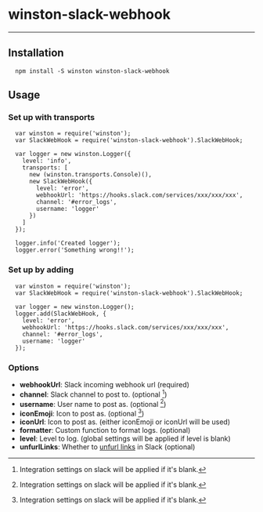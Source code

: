 # winston-slack-webhook
------

## Installation

```
  npm install -S winston winston-slack-webhook
```

## Usage

### Set up with transports

```
  var winston = require('winston');
  var SlackWebHook = require('winston-slack-webhook').SlackWebHook;

  var logger = new winston.Logger({
    level: 'info',
    transports: [
      new (winston.transports.Console)(),
      new SlackWebHook({
        level: 'error',
        webhookUrl: 'https://hooks.slack.com/services/xxx/xxx/xxx',
        channel: '#error_logs',
        username: 'logger'
      })
    ]
  });

  logger.info('Created logger');
  logger.error('Something wrong!!');
```

### Set up by adding

```
  var winston = require('winston');
  var SlackWebHook = require('winston-slack-webhook').SlackWebHook;

  var logger = new winston.Logger();
  logger.add(SlackWebHook, {
    level: 'error',
    webhookUrl: 'https://hooks.slack.com/services/xxx/xxx/xxx',
    channel: '#error_logs',
    username: 'logger'
  });
```

### Options

- **webhookUrl**: Slack incoming webhook url (required)
- **channel**: Slack channel to post to. (optional [^1])
- **username**: User name to post as. (optional [^1])
- **iconEmoji**: Icon to post as. (optional [^1])
- **iconUrl**: Icon to post as. (either iconEmoji or iconUrl will be used)
- **formatter**: Custom function to format logs. (optional)
- **level**: Level to log. (global settings will be applied if level is blank)
- **unfurlLinks**: Whether to [unfurl links](https://api.slack.com/docs/message-attachments#unfurling) in Slack (optional)

[^1]: Integration settings on slack will be applied if it's blank.
